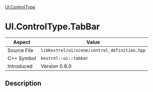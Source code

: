 [UI.ControlType](index)
# UI.ControlType.TabBar
| Aspect | Value |
| --- | --- |
| Source File | `libKestrel/ui/scene/control_definition.hpp` |
| C++ Symbol | `kestrel::ui::tabbar` |
| Introduced | Version 0.8.0 |
## Description


